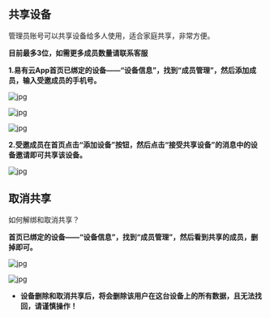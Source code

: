## 共享设备

管理员账号可以共享设备给多人使用，适合家庭共享，非常方便。

**目前最多3位，如需更多成员数量请联系客服**

**1.易有云App首页已绑定的设备——“设备信息”，找到“成员管理”，然后添加成员，输入受邀成员的手机号。**

![jpg](./image/home_share/1.jpg)

![jpg](./image/home_share/2.jpg)

![jpg](./image/home_share/3.jpg)

**2.受邀成员在首页点击“添加设备”按钮，然后点击“接受共享设备”的消息中的设备邀请即可共享该设备。**

![jpg](./image/home_share/4.jpg)



## 取消共享

如何解绑和取消共享？

**首页已绑定的设备——“设备信息”，找到“成员管理”，然后看到共享的成员，删掉即可。**

![jpg](./image/home_share/1.jpg)

![jpg](./image/home_share/2.jpg)

* **设备删除和取消共享后，将会删除该用户在这台设备上的所有数据，且无法找回，请谨慎操作！**